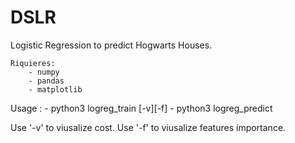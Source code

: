 # DSLR

Logistic Regression to predict Hogwarts Houses.

	Riquieres:
		- numpy
		- pandas
		- matplotlib

Usage :
	- python3 logreg_train [-v][-f]
	- python3 logreg_predict

Use '-v' to viusalize cost.
Use '-f' to viusalize features importance.
